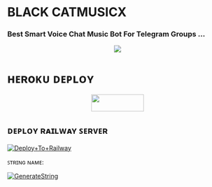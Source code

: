 # BLACK CATMUSICX

### Best Smart Voice Chat Music Bot For Telegram Groups ...


<p align="center"><a href="https://t.me/The_cat_lover0"><img src="https://te.legra.ph/file/c981eed742c6acd271ebf.jpg"></a></p>


# ʜᴇʀoᴋᴜ ᴅᴇᴘʟᴏʏ
<p align="center"><a href="https://heroku.com/deploy?template="https://github.com/blackcat096/Balckcat-musix> <img src="https://img.shields.io/badge/Deploy%20To%20Heroku-green?style=for-the-badge&logo=heroku" width="120" height="38.45"/></a></p>

## ᴅᴇᴘʟᴏʏ ʀᴀɪʟᴡᴀʏ ꜱᴇʀᴠᴇʀ </h4>

[![Deploy+To+Railway](https://railway.app/button.svg)](https://railway.app/new/template?template=https://github.com/blackcat096/Balckcat-musix&envs=SESSION_NAME,BOT_TOKEN,BOT_NAME,API_ID,API_HASH,SUDO_USERS,DURATION_LIMIT)


ꜱᴛʀɪɴɢ ɴᴀᴍᴇ:

[![GenerateString](https://img.shields.io/badge/repl.it-generateString-brown)](https://replit.com/@HEXOROP/eSportMusic)



